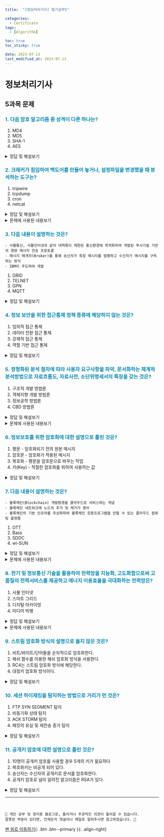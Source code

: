 ```yaml
---
title:  "[정보처리기사] 필기공부5" 

categories:
  - Certificate
tags:
  - [Algorithm]

toc: true
toc_sticky: true 

date: 2023-07-13
last_modified_at: 2023-07-13
---
```



# 정보처리기사

## 5과목 문제


### <span style="color:#0489B1;">1. 다음 암호 알고리즘 중 성격이 다른 하나는?</span>

1. MD4
2. MD5
3. SHA-1
4. AES

<details>
<summary>정답 및 해설보기</summary>

<blockquote>
<p>정답 : 4번</p>
</blockquote>
<blockquote>
<p>풀이 : MD4, MD5, SHA-1는 해시 암호화 알고리즘</p>
<p>AES는 대칭 키 암호화 알고리즘</p>
</blockquote>
<hr/>
</details>

### <span style="color:#0489B1;">2. 크래커가 침입하여 백도어를 만들어 놓거나, 설정파일을 변경했을 때 분석하는 도구는?</span>

1. tripwire
2. tcpdump
3. cron
4. netcat

<details>
<summary>정답 및 해설보기</summary>

<blockquote>
<p>정답 : 1번</p>
</blockquote>
<blockquote>
<p>풀이</p>
<p>tripwire : 자신의 리눅스시스템을 외부의 크래커 공격과 내부의 악의적인 사용자의 공격으로부터
시스템을 지켜내는 마지노선과 같은 역할을 하는 프로그램</p>
</blockquote>
<hr/>
</details>

<details>
<summary>문제에 사용된 내용보기</summary>

<blockquote>
  <p><strong>tcpdump</strong></p>
</blockquote>
  <p>컴퓨터에 부착된 네트워크를 통해 송수신되는 기타 패킷을 가로채고 표시할 수 있게 도와주는 소프트웨어</p>
<blockquote>
  <p><strong>cron</strong></p>
</blockquote>
  <p>스케줄러를 실행시키기 위해 작업이 실행되는 시간 및 주기 등을 설정하게되는데 () 표현식을 통해 배치 수행시간을 설정</p>
<blockquote>
  <p><strong>tcpdump</strong></p>
</blockquote>
  <p>TCP 또는 UDP를 사용하여 네트워크 연결을 읽고 쓰는데 사용되는 컴퓨터 네트워킹 유틸리티</p>
<hr/>
</details>

### <span style="color:#0489B1;">3. 다음 내용이 설명하는 것은?</span>
``` 
- 사물통신, 사물인터넷과 같이 대역폭이 제한된 통신환경에 최적화하여 개발된 푸시기술 기반의 경량 메시지 전송 프로토콜
- 메시지 매개자(Broker)를 통해 송신자가 특정 메시지를 발행하고 수신자가 메시지를 구독하는 방식
- IBM이 주도하여 개발
```
1. GRID
2. TELNET
3. GPN
4. MQTT

<details>
<summary>정답 및 해설보기</summary>

<blockquote>
<p>정답 : 4번</p>
</blockquote>
<blockquote>
<p>풀이</p>
<p>MQTT : 메시지 큐잉(QUEUING) 텔레메트리</p>
</blockquote>
<hr/>
</details>

### <span style="color:#0489B1;">4. 정보 보안을 위한 접근통제 정책 종류에 해당하지 않는 것은?</span>

1. 임의적 접근 통제
2. 데이터 전환 접근 통제
3. 강제적 접근 통제
4. 역할 기반 접근 통제

<details>
<summary>정답 및 해설보기</summary>

<blockquote>
<p>정답 : 2번</p>
</blockquote>
<blockquote>
<p>풀이</p>
<p>정보보안을 위한 접근 통제 정책 종류</p>
<ul>
  <li>임의적(자율) 접근 통제 정책(DAC : Discretionary Access Control)</li>
  <li>강제적(필수) 접근 통제 정책(MAC : Mandatory Access Control)</li>
  <li>역할기반 접근 통제 정책(RBAC : Role-Based Access Control)</li>
  <li>속성기반 접근 통제 정책(ABAC : Attribute-Based Access Control)</li>
  <li>다단계 접근 통제 정책(MLAC : MultiLevel Access Control)</li>
  <li>웹 어플리케이션 방화벽(WAF : Web Application Firewall)</li>
</ul>
</blockquote>
<hr/>
</details>

### <span style="color:#0489B1;">5. 정형화된 분석 절차에 따라 사용자 요구사항을 파악, 문서화하는 체계적 분석방법으로 자료흐름도, 자료사전, 소단위명세서의 특징을 갖는 것은?</span>

1. 구조적 개발 방법론
2. 객체지향 개발 방법론
3. 정보공학 방법론
4. CBD 방법론

<details>
<summary>정답 및 해설보기</summary>

<blockquote>
<p>정답 : 1번</p>
</blockquote>
<blockquote>
<p>풀이</p>
<p>구조적 방법론은 정형화된 분석절차에 따라 사용자 요구사항을 파악하여 문서화하는 처리 중심의 방법론</p>
</blockquote>
<hr/>
</details>

<details>
<summary>문제에 사용된 내용보기</summary>

<blockquote>
  <p><strong>객체지향 방법론</strong></p>
</blockquote>
  <p>현실 세계의 개체를 기계의 부품처럼 하나의 객체로 만들어, 소프트웨어를 개발할 때 기계의 부품을 조립하듯이 객체들을 조립하듯이 객체들을 조립해서 필요한 소프트웨어를 구현하는 방법론</p>
<blockquote>
  <p><strong>정보공학 방법론</strong></p>
</blockquote>
  <p>정보 시스템의 개발을 위해 계획, 분석, 설계, 구축에 정형화된 기법들을 상호 연관성 있게 통합 및 적용하는 자료중심의 방법론</p>
<blockquote>
  <p><strong>컴포턴트기반 방법론</strong></p>
</blockquote>
  <p>기존의 시스템이나 소프트웨어를 구성하는 컴포넌트를 조합하여 하나의 새로운 애플리케이션을 만드는 방법론</p>
<hr/>
</details>


### <span style="color:#0489B1;">6. 정보보호를 위한 암호화에 대한 설명으로 틀린 것은?</span>

1. 평문 - 암호화되기 전의 원본 메시지
2. 암호문 - 암호화가 적용된 메시지
3. 복호화 - 평문을 암호문으로 바꾸는 작업
4. 키(Key) - 적절한 암호화를 위하여 사용하는 값

<details>
<summary>정답 및 해설보기</summary>

<blockquote>
<p>정답 : 3번</p>
</blockquote>
<blockquote>
<p>풀이</p>
<p>복호화는 암호문을 평문(원본 메시지)로 바꾸는 작업으로 문제는 반대로 기입되어있다.</p>
</blockquote>
<hr/>
</details>

### <span style="color:#0489B1;">7. 다음 내용이 설명하는 것은?</span>
``` 
- 블록체인(Blockchain) 개발환경을 클라우드로 서비스하는 개념
- 블록체인 네트워크에 노드의 추가 및 제거가 용이
- 블록체인의 기본 인프라를 추상화하여 블록체인 응용프로그램을 만들 수 있는 클라우드 컴퓨팅 플랫폼
```
1. OTT
2. Bass
3. SDDC
4. wi-SUN

<details>
<summary>정답 및 해설보기</summary>

<blockquote>
<p>정답 : 2번</p>
</blockquote>
<blockquote>
<p>풀이</p>
<p>Bass (Backend as a Service) 서비스형 블록체인.. 문제가 풀이</p>
</blockquote>
<hr/>
</details>

<details>
<summary>문제에 사용된 내용보기</summary>

<blockquote>
  <p><strong>OTT (Over The Top)</strong> : 개방된 인터넷을 통해 방송프로그램, 영화 등 미디어 콘텐츠를 제공하는 서비스</p>
  <p><strong>SDDC (Software Defined Data Center)</strong> : 소프트웨어 정의 데이터 센터 / 데이터 센터의 모든 자원이 가상화되어 서비스되고, 소프트웨어 조작만으로 자동 제어 관리되는 데이터 센터</p>
  <p><strong>Wi-SUN (와이선)</strong> : 스마트 그리드와 같은 장거리 무선 통신을 필요로 하는 사물 인터넷 (IoT) 서비스를 위한 저전력 장거리 통신 기술</p>
</blockquote>
<hr/>
</details>

### <span style="color:#0489B1;">8. 전기 및 정보통신 기술을 활용하여 전력망을 지능화, 고도화함으로써 고품질의 전력서비스를 제공하고 에너지 이용효율을 극대화하는 전력망은?</span>

1. 사물 인터넷
2. 스마트 그리드
3. 디지털 아카이빙
4. 미디어 빅뱅

<details>
<summary>정답 및 해설보기</summary>

<blockquote>
<p>정답 : 2번</p>
</blockquote>
<blockquote>
<p>풀이</p>
<p>스마트 그리드 : 전기의 생산, 운반, 소비 과정에 정보통신기술을 접목하여 공급자와 소비자가 서로 상호작용함으로써 효율성을 높인 지능형 전력망시스템</p>
</blockquote>
<hr/>
</details>

<details>
<summary>문제에 사용된 내용보기</summary>

<blockquote>
  <p>디지털 아카이빙 : 지속적으로 보존할 가치를 가진 디지털 객체를 장기간 관리하여 이후의 이용을 보장하는 활동</p>
  <p>미디어 빅뱅 : 방송,통신,기술진보,스마트TV등 새로운 미디어의 등장으로 미디어 산업 전체가 빅뱅과 같이 크고 빠르게 재편되는 상황을 일컫는다.</p>
</blockquote>
<hr/>
</details>

### <span style="color:#0489B1;">9. 스트림 암호화 방식의 설명으로 옳지 않은 것은?</span>

1. 비트/바이트/단어들을 순차적으로 암호화한다.
2. 해쉬 함수를 이용한 해쉬 암호화 방식을 사용한다.
3. RC4는 스트림 암호화 방식에 해당한다.
4. 대칭키 암호화 방식이다.

<details>
<summary>정답 및 해설보기</summary>

<blockquote>
<p>정답 : 2번</p>
</blockquote>
<blockquote>
<p>풀이</p>
<p>해쉬 함수를 이용한 해쉬 암호화 방식은 단방향 암호화이다. 스트림 암호화는 양방향 암호화</p>
</blockquote>
<hr/>
</details>

### <span style="color:#0489B1;">10. 세션 하이재킹을 탐지하는 방법으로 거리가 먼 것은?</span>

1. FTP SYN SEGMENT 탐지
2. 비동기화 상태 탐지
3. ACK STORM 탐지 
4. 패킷의 유실 및 재전송 증가 탐지 

<details>
<summary>정답 및 해설보기</summary>

<blockquote>
<p>정답 : 1번</p>
</blockquote>
<blockquote>
<p>풀이</p>
<p>세션하이재킹 탐지 방법</p>
<ul>
  <li>비동기화 탐지 : 서버와 시퀀스 넘버를 주기적으로 탐지, 비동기 상태 탐지</li>
  <li>ACK STORM 탐지 : 급격한 ACK 비율 증가시 탐지</li>
  <li>패킷의 유실 및 재전송 증가 탐지 : 공격자가 중간에 끼어서 작동하므로 패킷의 유실과 서버의 응답이 길어짐</li>
</ul>
</blockquote>
<hr/>
</details>

### <span style="color:#0489B1;">11. 공개키 암호에 대한 설명으로 틀린 것은?</span>

1. 10명이 공개키 암호를 사용할 경우 5개의 키가 필요하다
2. 복호화키는 비공개 되어 있다.
3. 송신자는 수신자의 공개키로 문서를 암호화한다.
4. 공개키 암호로 널리 알려진 알고리즘은 RSA가 있다.

<details>
<summary>정답 및 해설보기</summary>

<blockquote>
<p>정답 : 1번</p>
</blockquote>
<blockquote>
<p>풀이</p>
<p>공개키(비대칭키)의 키 개수는 2N 개이다.</p>
<p>비밀키(대칭키)의 키 개수는 N(N-1)/2 개이다.</p>
</blockquote>
<hr/>
</details>
































*** 

<br>

    📢 개인 공부 및 정리용 블로그로, 틀리거나 주관적인 의견이 들어갈 수 있습니다.
    잘못된 부분이 있다면, 언제든지 댓글이나 메일로 알려주시면 참고하겠습니다. 🔔

[맨 위로 이동하기](#){: .btn .btn--primary }{: .align-right}